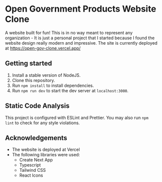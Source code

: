 # Open Government Products Website Clone

A website built for fun! This is in no way meant to represent any organization - It is just a personal project that I started because I found the website design really modern and impressive. The site is currently deployed at https://open-gov-clone.vercel.app/

## Getting started
1. Install a stable version of NodeJS.
2. Clone this repository.
3. Run `npm install` to install dependencies.
4. Run `npm run dev` to start the dev server at `localhost:3000`.

## Static Code Analysis
This project is configured with ESLint and Prettier. You may also run `npm lint` to check for any style violations.

## Acknowledgements
- The website is deployed at Vercel
- The following libraries were used:
  - Create Next App
  - Typescript
  - Tailwind CSS
  - React Icons
